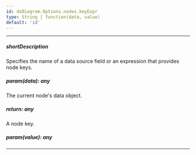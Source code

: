 ```yaml
---
id: dxDiagram.Options.nodes.keyExpr
type: String | function(data, value)
default: 'id'
---
```

---
##### shortDescription
Specifies the name of a data source field or an expression that provides node keys.

##### param(data): any
The current node's data object.

##### return: any
A node key.

##### param(value): any
<!-- Description goes here -->

---
